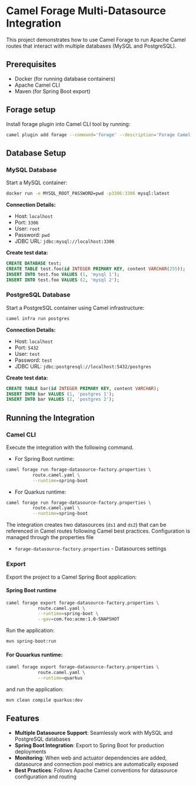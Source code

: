 # Camel Forage Multi-Datasource Integration

This project demonstrates how to use Camel Forage to run Apache Camel routes that interact with multiple databases (MySQL and PostgreSQL).

## Prerequisites

- Docker (for running database containers)
- Apache Camel CLI
- Maven (for Spring Boot export)

## Forage setup

Install forage plugin into Camel CLI tool by running:
```bash
camel plugin add forage --command='forage' --description='Forage Camel JBang Plugin' --artifactId='camel-jbang-plugin-forage' --groupId='org.apache.camel.forage' --version='1.0-SNAPSHOT' --gav='org.apache.camel.forage:camel-jbang-plugin-forage:1.0-SNAPSHOT'
```

## Database Setup

### MySQL Database

Start a MySQL container:

```bash
docker run -e MYSQL_ROOT_PASSWORD=pwd -p3306:3306 mysql:latest
```

**Connection Details:**
- Host: `localhost`
- Port: `3306`
- User: `root`
- Password: `pwd`
- JDBC URL: `jdbc:mysql://localhost:3306`

**Create test data:**

```sql
CREATE DATABASE test;
CREATE TABLE test.foo(id INTEGER PRIMARY KEY, content VARCHAR(255));
INSERT INTO test.foo VALUES (1, 'mysql 1');
INSERT INTO test.foo VALUES (2, 'mysql 2');
```

### PostgreSQL Database

Start a PostgreSQL container using Camel infrastructure:

```bash
camel infra run postgres
```

**Connection Details:**
- Host: `localhost`
- Port: `5432`
- User: `test`
- Password: `test`
- JDBC URL: `jdbc:postgresql://localhost:5432/postgres`

**Create test data:**

```sql
CREATE TABLE bar(id INTEGER PRIMARY KEY, content VARCHAR);
INSERT INTO bar VALUES (1, 'postgres 1');
INSERT INTO bar VALUES (2, 'postgres 2');
```

## Running the Integration

### Camel CLI

Execute the integration with the following command.
* For Spring Boot runtime:

```bash
camel forage run forage-datasource-factory.properties \
          route.camel.yaml \
          --runtime=spring-boot
```
* For Quarkus runtime:
```bash
camel forage run forage-datasource-factory.properties \
          route.camel.yaml \
          --runtime=spring-boot
```

The integration creates two datasources (`ds1` and `ds2`) that can be referenced in Camel routes following Camel best practices. Configuration is managed through the properties file
- `forage-datasource-factory.properties` - Datasources settings

### Export

Export the project to a Camel Spring Boot application:

#### Spring Boot runtime

```bash
camel forage export forage-datasource-factory.properties \
            route.camel.yaml \
            --runtime=spring-boot \
            --gav=com.foo:acme:1.0-SNAPSHOT
```

Run the application:

```bash
mvn spring-boot:run
```

#### For Quuarkus runtime:
```bash
camel forage export forage-datasource-factory.properties \
            route.camel.yaml \
            --runtime=quarkus 
```
and run the application:

```bash
mvn clean compile quarkus:dev
```

## Features

- **Multiple Datasource Support**: Seamlessly work with MySQL and PostgreSQL databases
- **Spring Boot Integration**: Export to Spring Boot for production deployments
- **Monitoring**: When web and actuator dependencies are added, datasource and connection pool metrics are automatically exposed
- **Best Practices**: Follows Apache Camel conventions for datasource configuration and routing